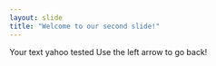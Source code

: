 ```yaml
---
layout: slide
title: "Welcome to our second slide!"
---
```

Your text yahoo tested
Use the left arrow to go back!
